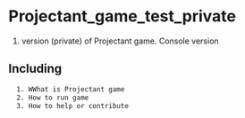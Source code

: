 # Projectant_game_test_private

1. version (private) of Projectant game.
Console version

## Including
```bash
  1. WWhat is Projectant game
  2. How to run game
  3. How to help or contribute
```
